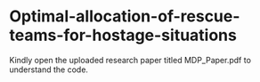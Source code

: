 # Optimal-allocation-of-rescue-teams-for-hostage-situations

Kindly open the uploaded research paper titled MDP_Paper.pdf to understand the code.
